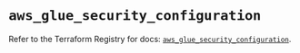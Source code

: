 # `aws_glue_security_configuration`

Refer to the Terraform Registry for docs: [`aws_glue_security_configuration`](https://registry.terraform.io/providers/hashicorp/aws/6.3.0/docs/resources/glue_security_configuration).
